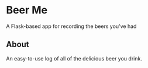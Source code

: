 # Beer Me
A Flask-based app for recording the beers you've had

## About
An easy-to-use log of all of the delicious beer you drink.